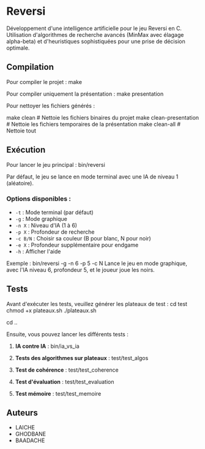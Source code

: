 # Reversi


Développement d'une intelligence artificielle pour le jeu Reversi en C. Utilisation d'algorithmes de recherche avancés (MinMax avec élagage alpha-beta) et d'heuristiques sophistiquées pour une prise de décision optimale.

## Compilation 

Pour compiler le projet :
make


Pour compiler uniquement la présentation :
make presentation


Pour nettoyer les fichiers générés :

make clean               # Nettoie les fichiers binaires du projet
make clean-presentation  # Nettoie les fichiers temporaires de la présentation
make clean-all           # Nettoie tout


## Exécution

Pour lancer le jeu principal :
bin/reversi

Par défaut, le jeu se lance en mode terminal avec une IA de niveau 1 (aléatoire).

### Options disponibles :
- `-t` : Mode terminal (par défaut)
- `-g` : Mode graphique
- `-n X` : Niveau d'IA (1 à 6)
- `-p X` : Profondeur de recherche
- `-c B/N` : Choisir sa couleur (B pour blanc, N pour noir)
- `-e X` : Profondeur supplémentaire pour endgame
- `-h` : Afficher l'aide

Exemple :
bin/reversi -g -n 6 -p 5 -c N
Lance le jeu en mode graphique, avec l'IA niveau 6, profondeur 5, et le joueur joue les noirs.

## Tests

Avant d'exécuter les tests, veuillez générer les plateaux de test :
cd test
chmod +x plateaux.sh
./plateaux.sh

cd ..

Ensuite, vous pouvez lancer les différents tests :

1. **IA contre IA** :
bin/ia_vs_ia


2. **Tests des algorithmes sur plateaux** :
test/test_algos

3. **Test de cohérence** :
test/test_coherence


4. **Test d'évaluation** :
test/test_evaluation

5. **Test mémoire** :
test/test_memoire

## Auteurs

- LAICHE
- GHODBANE
- BAADACHE

